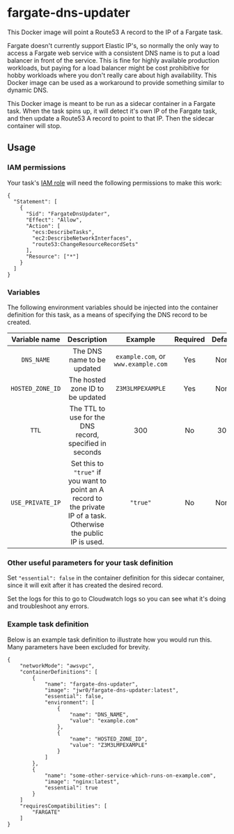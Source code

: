 # fargate-dns-updater

This Docker image will point a Route53 A record to the IP of a Fargate task.

Fargate doesn't currently support Elastic IP's, so normally the only way to access a Fargate web service with a consistent DNS name is to put a load balancer in front of the service. This is fine for highly available production workloads, but paying for a load balancer might be cost prohibitive for hobby workloads where you don't really care about high availability. This Docker image can be used as a workaround to provide something similar to dynamic DNS.

This Docker image is meant to be run as a sidecar container in a Fargate task. When the task spins up, it will detect it's own IP of the Fargate task, and then update a Route53 A record to point to that IP. Then the sidecar container will stop.

## Usage

### IAM permissions

Your task's [IAM role](https://docs.aws.amazon.com/AmazonECS/latest/developerguide/task-iam-roles.html) will need the following permissions to make this work:

```
{
  "Statement": [
    {
      "Sid": "FargateDnsUpdater",
      "Effect": "Allow",
      "Action": [
        "ecs:DescribeTasks",
        "ec2:DescribeNetworkInterfaces",
        "route53:ChangeResourceRecordSets"
      ],
      "Resource": ["*"]
    }
  ]
}
```

### Variables

The following environment variables should be injected into the container definition for this task, as a means of specifying the DNS record to be created.

| **Variable name** | **Description**                                                                                                          | **Example**                                                                       | **Required** | **Default** |
|:-----------------:|:------------------------------------------------------------------------------------------------------------------------:|:---------------------------------------------------------------------------------:|:------------:|:-----------:|
| `DNS_NAME`        | The DNS name to be updated                                                                                               | `example.com`, or `www.example.com`                                               | Yes          | None        |
| `HOSTED_ZONE_ID`  | The hosted zone ID to be updated                                                                                         | `Z3M3LMPEXAMPLE`                                                                  | Yes          | None        |
| `TTL`             | The TTL to use for the DNS record, specified in seconds                                                                  | 300                                                                               | No           | 300         |
| `USE_PRIVATE_IP`  | Set this to `"true"` if you want to point an A record to the private IP of a task. Otherwise the public IP is used.      | `"true"`                                                                          | No           | None        |

### Other useful parameters for your task definition

Set `"essential": false` in the container definition for this sidecar container, since it will exit after it has created the desired record.

Set the logs for this to go to Cloudwatch logs so you can see what it's doing and troubleshoot any errors.

### Example task definition

Below is an example task definition to illustrate how you would run this. Many parameters have been excluded for brevity.

```
{
    "networkMode": "awsvpc",
    "containerDefinitions": [
        {
            "name": "fargate-dns-updater",
            "image": "jwr0/fargate-dns-updater:latest",
            "essential": false,
            "environment": [
                {
                    "name": "DNS_NAME",
                    "value": "example.com"
                },
                {
                    "name": "HOSTED_ZONE_ID",
                    "value": "Z3M3LMPEXAMPLE"
                }
            ]
        },
        {
            "name": "some-other-service-which-runs-on-example.com",
            "image": "nginx:latest",
            "essential": true
        }
    ]
    "requiresCompatibilities": [
        "FARGATE"
    ]
}
```
